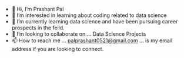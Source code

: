 - 👋 Hi, I’m Prashant Pal
- 👀 I’m interested in learning about coding related to data science
- 🌱 I’m currently learning data science and have been pursuing career prospects in the feild.
- 💞️ I’m looking to collaborate on ... Data Science Projects
- 📫 How to reach me ... palprashant0521@gmail.com ... is my email address if you are looking to connect.

<!---
palprashant521/palprashant521 is a ✨ special ✨ repository because its `README.md` (this file) appears on your GitHub profile.
You can click the Preview link to take a look at your changes.
--->
